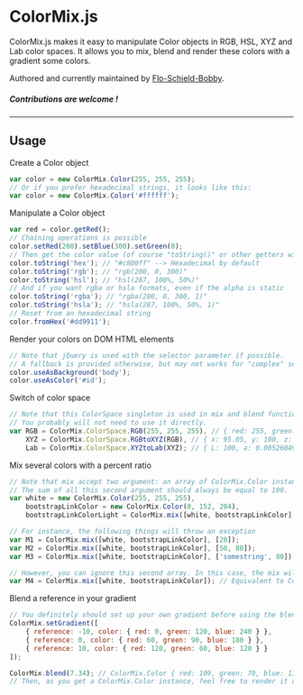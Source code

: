 # ColorMix.js

ColorMix.js makes it easy to manipulate Color objects in RGB, HSL, XYZ and Lab color spaces.
It allows you to mix, blend and render these colors with a gradient some colors.

Authored and currently maintained by [Flo-Schield-Bobby](http://florentschildknecht.com).

##### Contributions are welcome !

-----

## Usage

Create a Color object

```js
var color = new ColorMix.Color(255, 255, 255);
// Or if you prefer hexadecimal strings, it looks like this:
var color = new ColorMix.Color('#ffffff');
```

Manipulate a Color object

```js
var red = color.getRed();
// Chaining operations is possible
color.setRed(200).setBlue(300).setGreen(0);
// Then get the color value (of course "toString()" or other getters will break the chaining...)
color.toString('hex'); // "#c800ff" --> Hexadecimal by default
color.toString('rgb'); // "rgb(200, 0, 300)"
color.toString('hsl'); // "hsl(287, 100%, 50%)"
// And if you want rgba or hsla formats, even if the alpha is static
color.toString('rgba'); // "rgba(200, 0, 300, 1)"
color.toString('hsla'); // "hsla(287, 100%, 50%, 1)"
// Reset from an hexadecimal string
color.fromHex('#dd9911');
```

Render your colors on DOM HTML elements

```js
// Note that jQuery is used with the selector parameter if possible.
// A fallback is provided otherwise, but may not works for "complex" selectors as tag#id
color.useAsBackground('body');
color.useAsColor('#id');
```

Switch of color space

```js
// Note that this ColorSpace singleton is used in mix and blend functions.
// You probably will not need to use it directly.
var RGB = ColorMix.ColorSpace.RGB(255, 255, 255), // { red: 255, green: 255, blue: 255 }
	XYZ = ColorMix.ColorSpace.RGBtoXYZ(RGB), // { x: 95.05, y: 100, z: 108.89999999999999 }
	Lab = ColorMix.ColorSpace.XYZtoLab(XYZ); // { L: 100, a: 0.00526049995830391, b: -0.010408184525267927 }
```

Mix several colors with a percent ratio

```js
// Note that mix accept two argument: an array of ColorMix.Color instances and an array of ratio (the percent for each color)
// The sum of all this second argument should always be equal to 100.
var white = new ColorMix.Color(255, 255, 255),
	bootstrapLinkColor = new ColorMix.Color(0, 152, 204),
	bootstrapLinkColorLight = ColorMix.mix([white, bootstrapLinkColor], [30, 70]); // A lighted, "creamy" version of bootstapLinkColor !

// For instance, the following things will throw an exception
var M1 = ColorMix.mix([white, bootstrapLinkColor], [20]);
var M2 = ColorMix.mix([white, bootstrapLinkColor], [50, 80]);
var M3 = ColorMix.mix([white, bootstrapLinkColor], ['somestring', 80]);

// However, you can ignore this second array. In this case, the mix will returns the average of your colors in the L*a*b color space.
var M4 = ColorMix.mix([white, bootstrapLinkColor]); // Equivalent to ColorMix.mix([white, bootstrapLinkColor], [50, 50]);
```

Blend a reference in your gradient

```js
// You definitely should set up your own gradient before using the blend feature!
ColorMix.setGradient([
	{ reference: -10, color: { red: 0, green: 120, blue: 240 } },
	{ reference: 0, color: { red: 60, green: 90, blue: 180 } },
	{ reference: 10, color: { red: 120, green: 60, blue: 120 } }
]);

ColorMix.blend(7.34); // ColorMix.Color { red: 109, green: 70, blue: 138 }
// Then, as you get a ColorMix.Color instance, feel free to render it on a DOM element, for instance!
```